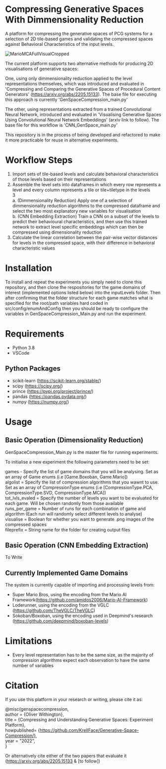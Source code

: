 # Compressing Generative Spaces With Dimmensionality Reduction

A platform for compressing the generative spaces of PCG systems for a selection of 2D tile-based games and validating the compressed spaces against Behavioral Characteristics of the input levels.

![MarioMCAFullVisualCropped](https://user-images.githubusercontent.com/16071406/161237863-cb730510-34e8-47de-a30b-f0e2f47863ef.png)

The current platform supports two alternative methods for producing 2D visualisations of generative spaces: 

One, using only dimmensionality reduction applied to the level representations themselves, which was introduced and evaluated in 'Compressing and Comparing the Generative Spaces of Procedural Content Generators' (https://arxiv.org/abs/2205.15133). The base file for executing this approach is currently 'GenSpaceCompression_main.py'

The other, using representations extracted from a trained Convolutional Neural Network, introduced and evaluated in 'Visualising Generative Spaces Using Convolutional Neural Network Embeddings' (arxiv link to follow). The base file for this workflow is 'CNN_GenSpace_main.py'

This repository is in the process of being developed and refactored to make it more practicable for reuse in alternative experiments.

# Workflow Steps

1. Import sets of tile-based levels and calculate behavioral characteristics of those levels based on their representations
2. Assemble the level sets into dataframes in which every row represents a level and every column represents a tile or tile+tiletype in the levels  
3  
a. (Dimmensionality Reduction) Apply one of a selection of dimmensionality reduction algorithms to the compressed dataframe and select the two most explanatory new variables for visualisation  
b. (CNN Embedding Extraction) Train a CNN on a subset of the levels to predict their behavioural characteristics, and then use this trained network to extract level specific embeddings which can then be compressed using dimensionality reduction  
4. Calculate the linear correlation between the pair-wise vector distances for levels in the compressed space, with their difference in behavioral characteristic values

# Installation

To install and repeat the experiments you simply need to clone this repository, and then clone the respositories for the game domains of interest (implemented options listed below) into the inputLevels folder. Then after confirming that the folder structure for each game matches what is specified for the root/path variables hard coded in src/config/enumAndConfig then you should be ready to configure the variables in GenSpaceCompression_Main.py and run the experiment.

# Requirements

- Python 3.8
- VSCode

## Python Packages
- scikit-learn (https://scikit-learn.org/stable/) 
- scipy (https://scipy.org/)
- prince (https://pypi.org/project/prince/)
- pandas (https://pandas.pydata.org/)
- numpy (https://numpy.org/)


# Usage 

## Basic Operation (Dimensionality Reduction)

GenSpaceCompression_Main.py is the master file for running experiments.

To initialise a new experiment the following parameters need to be set:

games - Specify the list of game domains that you will be analysing. Set as an array of Game enums (i.e [Game.Boxoban, Game.Mario])  
algolist = Specify the list of compression algorithms that you wawnt to use. Set as an array of CompressionType enums (i.e [CompressionType.PCA, CompressionType.SVD, CompressionType.MCA])  
tot_lvls_evaled = Specify the number of levels you want to be evaluated for each game. Will be chosen randomly from those available  
runs_per_game = Number of runs for each combination of game and algorithm (Each run will randomly select different levels to analyse)  
visualise = Boolean for whether you want to generate .png images of the compressed spaces  
fileprefix =  String name for the folder for creating output files  

## Basic Operation (CNN Embedding Extraction)

To Write

## Currently Implemented Game Domains

The system is currently capable of importing and processing levels from:
- Super Mario Bros, using the encoding from the Mario AI Framework(https://github.com/amidos2006/Mario-AI-Framework)
- Loderunner, using the encoding from the VGLC (https://github.com/TheVGLC/TheVGLC)
- Sokoban/Boxoban, using the encoding used in Deepmind's research (https://github.com/deepmind/boxoban-levels)


# Limitations

- Every level representation has to be the same size, as the majority of compression algorithms expect each observation to have the same number of variables 


# Citation

If you use this platform in your research or writing, please cite it as:

@misc{genspacecompression,  
author = {Oliver Withington},  
title = {Compressing and Understanding Generative Spaces: Experiment Platform},  
howpublished= {https://github.com/KrellFace/Generative-Space-Compression/},  
year = "2022",  
}

Or alternatively cite either of the two papers that evaluate it (https://arxiv.org/abs/2205.15133 & [to follow])
